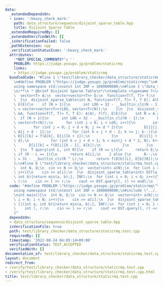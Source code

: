 ```yaml
---
data:
  _extendedDependsOn:
  - icon: ':heavy_check_mark:'
    path: data_structure/sequence/disjoint_sparse_table.hpp
    title: Disjoint Sparse Table
  _extendedRequiredBy: []
  _extendedVerifiedWith: []
  _isVerificationFailed: false
  _pathExtension: cpp
  _verificationStatusIcon: ':heavy_check_mark:'
  attributes:
    '*NOT_SPECIAL_COMMENTS*': ''
    PROBLEM: https://judge.yosupo.jp/problem/staticrmq
    links:
    - https://judge.yosupo.jp/problem/staticrmq
  bundledCode: "#line 1 \"test/library_checker/data_structure/staticrmq.test.cpp\"\
    \n#define PROBLEM \"https://judge.yosupo.jp/problem/staticrmq\"\n#include <bits/stdc++.h>\n\
    using namespace std;\nconst int INF = 1000000000;\n#line 2 \"data_structure/sequence/disjoint_sparse_table.hpp\"\
    \n/**\n * @brief Disjoint Sparse Table\n*/\ntemplate <typename T>\nstruct disjoint_sparse_table{\n\
    \  vector<T> A;\n  vector<vector<T>> D;\n  function<T(T, T)> f;\n  T E;\n  disjoint_sparse_table(){\n\
    \  }\n  disjoint_sparse_table(int N, function<T(T, T)> f, T E): A(N, E), f(f),\
    \ E(E){\n    if (N > 1){\n      int LOG = 32 - __builtin_clz(N - 1);\n      D\
    \ = vector<vector<T>>(LOG, vector<T>(N));\n    }\n  }\n  disjoint_sparse_table(vector<T>\
    \ &A, function<T(T, T)> f, T E): A(A), f(f), E(E){\n    int N = A.size();\n  \
    \  if (N > 1){\n      int LOG = 32 - __builtin_clz(N - 1);\n      D = vector<vector<T>>(LOG,\
    \ vector<T>(N));\n      for (int i = 0; i < LOG; i++){\n        int d = 1 << i;\n\
    \        for (int j = 0; j + d < N; j += d * 2){\n          D[i][j + d - 1] =\
    \ A[j + d - 1];\n          for (int k = j + d - 2; k >= j; k--){\n           \
    \ D[i][k] = f(A[k], D[i][k + 1]);\n          }\n          D[i][j + d] = A[j +\
    \ d];\n          for (int k = j + d + 1; k < min(j + d * 2, N); k++){\n      \
    \      D[i][k] = f(D[i][k - 1], A[k]);\n          }\n        }\n      }\n    }\n\
    \  }\n  T query(int L, int R){\n    if (R == L){\n      return E;\n    } else\
    \ if (R - L == 1){\n      return A[L];\n    } else {\n      R--;\n      int b\
    \ = 31 - __builtin_clz(R ^ L);\n      return f(D[b][L], D[b][R]);\n    }\n  }\n\
    };\n#line 6 \"test/library_checker/data_structure/staticrmq.test.cpp\"\nint main(){\n\
    \  int N, Q;\n  cin >> N >> Q;\n  vector<int> a(N);\n  for (int i = 0; i < N;\
    \ i++){\n    cin >> a[i];\n  }\n  disjoint_sparse_table<int> DST(a, [](int a,\
    \ int b){return min(a, b);}, INF);\n  for (int i = 0; i < Q; i++){\n    int l,\
    \ r;\n    cin >> l >> r;\n    cout << DST.query(l, r) << endl;\n  }\n}\n"
  code: "#define PROBLEM \"https://judge.yosupo.jp/problem/staticrmq\"\n#include <bits/stdc++.h>\n\
    using namespace std;\nconst int INF = 1000000000;\n#include \"../../../data_structure/sequence/disjoint_sparse_table.hpp\"\
    \nint main(){\n  int N, Q;\n  cin >> N >> Q;\n  vector<int> a(N);\n  for (int\
    \ i = 0; i < N; i++){\n    cin >> a[i];\n  }\n  disjoint_sparse_table<int> DST(a,\
    \ [](int a, int b){return min(a, b);}, INF);\n  for (int i = 0; i < Q; i++){\n\
    \    int l, r;\n    cin >> l >> r;\n    cout << DST.query(l, r) << endl;\n  }\n\
    }"
  dependsOn:
  - data_structure/sequence/disjoint_sparse_table.hpp
  isVerificationFile: true
  path: test/library_checker/data_structure/staticrmq.test.cpp
  requiredBy: []
  timestamp: '2022-08-24 04:05:14+09:00'
  verificationStatus: TEST_ACCEPTED
  verifiedWith: []
documentation_of: test/library_checker/data_structure/staticrmq.test.cpp
layout: document
redirect_from:
- /verify/test/library_checker/data_structure/staticrmq.test.cpp
- /verify/test/library_checker/data_structure/staticrmq.test.cpp.html
title: test/library_checker/data_structure/staticrmq.test.cpp
---
```

